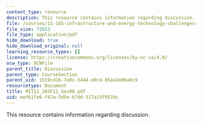```yaml
---
content_type: resource
description: This resource contains information regarding discussion.
file: /courses/11-165-infrastructure-and-energy-technology-challenges-fall-2011/eef61fe6f47a5d5e67dd517a15f957dc_MIT11_165F11_Ses08.pdf
file_size: 72653
file_type: application/pdf
hide_download: true
hide_download_original: null
learning_resource_types: []
license: https://creativecommons.org/licenses/by-nc-sa/4.0/
ocw_type: OCWFile
parent_title: Discussion
parent_type: CourseSection
parent_uid: 1519cd16-7e0c-5444-e0c4-85ae2e06a6c9
resourcetype: Document
title: MIT11_165F11_Ses08.pdf
uid: eef61fe6-f47a-5d5e-67dd-517a15f957dc
---
```

This resource contains information regarding discussion.